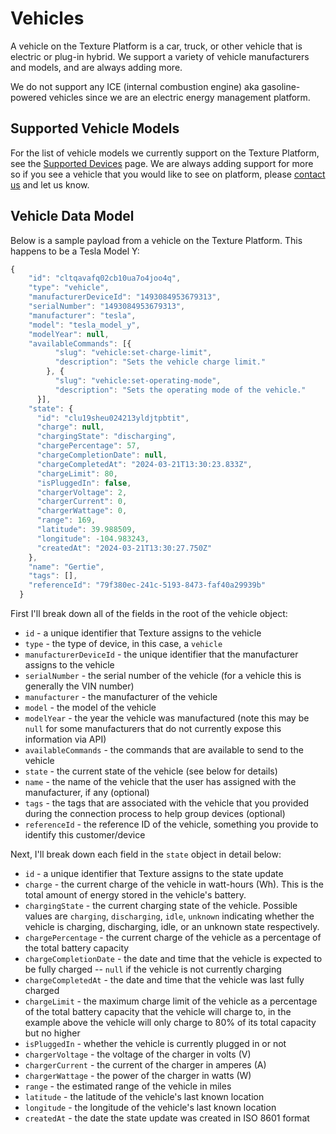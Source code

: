 # Vehicles

A vehicle on the Texture Platform is a car, truck, or other vehicle that is electric or plug-in hybrid. We support a variety of vehicle manufacturers and models, and are always adding more. 

We do not support any ICE (internal combustion engine) aka gasoline-powered vehicles since we are an electric energy management platform.

## Supported Vehicle Models

For the list of vehicle models we currently support on the Texture Platform, see the [Supported Devices](/integrations/manufacturers/supported-manufacturers) page. We are always adding support for more so if you see a vehicle that you would like to see on platform, please [contact us](https://www.texturehq.com/contact-us) and let us know.

## Vehicle Data Model

Below is a sample payload from a vehicle on the Texture Platform. This happens to be a Tesla Model Y:

```js
{
    "id": "cltqavafq02cb10ua7o4joo4q",
    "type": "vehicle",
    "manufacturerDeviceId": "1493084953679313",
    "serialNumber": "1493084953679313",
    "manufacturer": "tesla",
    "model": "tesla_model_y",
    "modelYear": null,
    "availableCommands": [{
          "slug": "vehicle:set-charge-limit",
          "description": "Sets the vehicle charge limit."
        }, {
          "slug": "vehicle:set-operating-mode",
          "description": "Sets the operating mode of the vehicle."
      }],
    "state": {
      "id": "clu19sheu024213yldjtpbtit",
      "charge": null,
      "chargingState": "discharging",
      "chargePercentage": 57,
      "chargeCompletionDate": null,
      "chargeCompletedAt": "2024-03-21T13:30:23.833Z",
      "chargeLimit": 80,
      "isPluggedIn": false,
      "chargerVoltage": 2,
      "chargerCurrent": 0,
      "chargerWattage": 0,
      "range": 169,
      "latitude": 39.988509,
      "longitude": -104.983243,
      "createdAt": "2024-03-21T13:30:27.750Z"
    },
    "name": "Gertie",
    "tags": [],
    "referenceId": "79f380ec-241c-5193-8473-faf40a29939b"
  }
  ```
First I'll break down all of the fields in the root of the vehicle object:
- `id` - a unique identifier that Texture assigns to the vehicle
- `type` - the type of device, in this case, a `vehicle`
- `manufacturerDeviceId` - the unique identifier that the manufacturer assigns to the vehicle
- `serialNumber` - the serial number of the vehicle (for a vehicle this is generally the VIN number)
- `manufacturer` - the manufacturer of the vehicle
- `model` - the model of the vehicle
- `modelYear` - the year the vehicle was manufactured (note this may be `null` for some manufacturers that do not currently expose this information via API)
- `availableCommands` - the commands that are available to send to the vehicle
- `state` - the current state of the vehicle (see below for details)
- `name` - the name of the vehicle that the user has assigned with the manufacturer, if any (optional)
- `tags` - the tags that are associated with the vehicle that you provided during the connection process to help group devices (optional)
- `referenceId` - the reference ID of the vehicle, something you provide to identify this customer/device

Next, I'll break down each field in the `state` object in detail below:
- `id` - a unique identifier that Texture assigns to the state update
- `charge` - the current charge of the vehicle in watt-hours (Wh). This is the total amount of energy stored in the vehicle's battery.
- `chargingState` - the current charging state of the vehicle. Possible values are `charging`, `discharging`, `idle`, `unknown` indicating whether the vehicle is charging, discharging, idle, or an unknown state respectively.
- `chargePercentage` - the current charge of the vehicle as a percentage of the total battery capacity
- `chargeCompletionDate` - the date and time that the vehicle is expected to be fully charged -- `null` if the vehicle is not currently charging
- `chargeCompletedAt` - the date and time that the vehicle was last fully charged
- `chargeLimit` - the maximum charge limit of the vehicle as a percentage of the total battery capacity that the vehicle will charge to, in the example above the vehicle will only charge to 80% of its total capacity but no higher
- `isPluggedIn` - whether the vehicle is currently plugged in or not
- `chargerVoltage` - the voltage of the charger in volts (V)
- `chargerCurrent` - the current of the charger in amperes (A)
- `chargerWattage` - the power of the charger in watts (W)
- `range` - the estimated range of the vehicle in miles
- `latitude` - the latitude of the vehicle's last known location
- `longitude` - the longitude of the vehicle's last known location
- `createdAt` - the date the state update was created in ISO 8601 format



